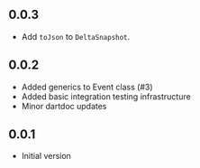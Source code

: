 ## 0.0.3

- Add `toJson` to `DeltaSnapshot`.

## 0.0.2

- Added generics to Event class (#3)
- Added basic integration testing infrastructure
- Minor dartdoc updates

## 0.0.1

- Initial version
